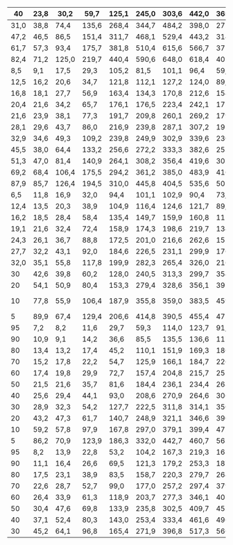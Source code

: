 | 40   | 23,8   | 30,2   | 59,7   | 125,1   | 245,0   | 303,6   | 442,0   | 365,3   | 239,0   | 132,8   | 44,8   | 21,2   |   2040,4 |
|------|--------|--------|--------|---------|---------|---------|---------|---------|---------|---------|--------|--------|----------|
| 31,0 | 38,8   | 74,4   | 135,6  | 268,4   | 344,7   | 484,2   | 398,0   | 275,6   | 158,1   | 59,2    | 32,1   | 2129,0 |       30 |
| 47,2 | 46,5   | 86,5   | 151,4  | 311,7   | 468,1   | 529,4   | 443,2   | 314,0   | 187,1   | 89,1    | 42,5   | 2199,3 |       20 |
| 61,7 | 57,3   | 93,4   | 175,7  | 381,8   | 510,4   | 615,6   | 566,7   | 377,1   | 234,3   | 111,8   | 63,2   | 2327,8 |       10 |
| 82,4 | 71,2   | 125,0  | 219,7  | 440,4   | 590,6   | 648,0   | 618,4   | 405,6   | 288,1   | 185,6   | 75,1   | 2625,5 |        5 |
| 8,5  | 9,1    | 17,5   | 29,3   | 105,2   | 81,5    | 101,1   | 96,4    | 59,3    | 19,4    | 1,8     | 4,2    | 1251,2 |       95 |
| 12,5 | 16,2   | 20,6   | 34,7   | 121,8   | 112,1   | 127,2   | 124,0   | 89,9    | 37,7    | 5,6     | 5,0    | 1362,5 |       90 |
| 16,8 | 18,1   | 27,7   | 56,9   | 163,4   | 134,3   | 170,8   | 212,6   | 154,3   | 59,8    | 12,0    | 6,6    | 1513,6 |       80 |
| 20,4 | 21,6   | 34,2   | 65,7   | 176,1   | 176,5   | 223,4   | 242,1   | 171,9   | 78,2    | 19,4    | 11,4   | 1556,3 |       70 |
| 21,6 | 23,9   | 38,1   | 77,3   | 191,7   | 209,8   | 260,1   | 269,2   | 179,9   | 91,8    | 31,4    | 13,3   | 1615,7 |       60 |
| 28,1 | 29,6   | 43,7   | 86,0   | 216,9   | 239,8   | 287,1   | 307,2   | 195,6   | 112,7   | 44,5    | 19,8   | 1683,9 |       50 |
| 32,9 | 34,6   | 49,3   | 109,2  | 239,8   | 249,9   | 302,9   | 339,6   | 230,2   | 137,6   | 55,9    | 22,8   | 1751,5 |       40 |
| 45,5 | 38,0   | 64,4   | 133,2  | 256,6   | 272,2   | 333,3   | 382,6   | 253,5   | 161,1   | 75,2    | 29,0   | 1809,1 |       30 |
| 51,3 | 47,0   | 81,4   | 140,9  | 264,1   | 308,2   | 356,4   | 419,6   | 302,4   | 252,2   | 87,0    | 39,5   | 1966,9 |       20 |
| 69,2 | 68,4   | 106,4  | 175,5  | 294,2   | 361,2   | 385,0   | 483,9   | 416,1   | 334,2   | 107,6   | 64,9   | 2155,2 |       10 |
| 87,9 | 85,7   | 126,4  | 194,5  | 310,0   | 445,8   | 404,5   | 535,6   | 505,3   | 351,7   | 124,0   | 70,6   | 2241,9 |        5 |
| 6,5  | 11,8   | 16,9   | 32,0   | 94,4    | 101,1   | 102,9   | 90,4    | 73,5    | 10,8    | 6,4     | 2,8    | 1178,2 |       95 |
| 12,4 | 13,5   | 20,3   | 38,9   | 104,9   | 116,4   | 124,6   | 121,7   | 89,9    | 28,6    | 8,9     | 3,6    | 1230,9 |       90 |
| 16,2 | 18,5   | 28,4   | 58,4   | 135,4   | 149,7   | 159,9   | 160,8   | 112,5   | 45,2    | 13,2    | 5,3    | 1371,9 |       80 |
| 19,1 | 21,6   | 32,4   | 72,4   | 158,9   | 174,3   | 198,6   | 219,7   | 134,9   | 57,9    | 23,4    | 5,6    | 1485,7 |       70 |
| 24,3 | 26,1   | 36,7   | 88,8   | 172,5   | 201,0   | 216,6   | 262,6   | 152,6   | 96,6    | 35,4    | 15,0   | 1597,0 |       60 |
| 27,7 | 32,2   | 43,1   | 92,0   | 184,6   | 226,5   | 231,1   | 299,9   | 176,2   | 131,6   | 46,1    | 18,1   | 1640,3 |       50 |
| 32,0 | 35,1   | 55,8   | 117,8  | 199,9   | 282,3   | 265,4   | 326,0   | 216,4   | 153,5   | 63,0    | 29,5   | 1673,5 |       40 |
|   30 | 42,6   | 39,8   | 60,2   | 128,0   | 240,5   | 313,3   | 299,7   | 354,1   | 240,6   | 177,9       | 68,4   | 35,7   | 1781,0   |
|   20 | 54,1   | 50,9   | 80,4   | 153,3   | 279,4   | 328,6   | 356,1   | 397,1   | 280,5   | 219,1       | 83,6   | 41,1   | 1877,5   |
|   10 | 77,8   | 55,9   | 106,4  | 187,9   | 355,8   | 359,0   | 383,5   | 459,6   | 344,0   | 293,1 132,0 |        | 58,1   | 2017,3   |
|    5 | 89,9   | 67,4   | 129,4  | 206,6   | 414,8   | 390,5   | 455,4   | 475,4   | 381,4   | 310,9       | 175,5  | 76,4   | 2292,5   |
|   95 | 7,2    | 8,2    | 11,6   | 29,7    | 59,3    | 114,0   | 123,7   | 91,0    | 54,9    | 12,8        | 2,6    | 1,0    | 1155,5   |
|   90 | 10,9   | 9,1    | 14,2   | 36,6    | 85,5    | 135,5   | 136,6   | 117,2   | 69,3    | 27,8        | 4,6    | 2,1    | 1204,7   |
|   80 | 13,4   | 13,2   | 17,4   | 45,2    | 110,1   | 151,9   | 169,3   | 186,5   | 96,9    | 51,6        | 10,4   | 4,1    | 1286,6   |
|   70 | 15,2   | 17,8   | 22,2   | 54,7    | 125,9   | 166,1   | 184,7   | 226,9   | 138,6   | 71,4        | 19,2   | 5,5    | 1395,4   |
|   60 | 17,4   | 19,8   | 29,9   | 72,7    | 157,4   | 204,8   | 215,7   | 255,8   | 158,2   | 94,6        | 31,6   | 9,0    | 1485,3   |
|   50 | 21,5   | 21,6   | 35,7   | 81,6    | 184,4   | 236,1   | 234,4   | 268,9   | 182,5   | 116,3       | 35,2   | 15,3   | 1567,8   |
|   40 | 25,6   | 29,4   | 44,1   | 93,0    | 208,6   | 270,9   | 264,6   | 306,5   | 207,2   | 147,1       | 47,7   | 20,4   | 1636,9   |
|   30 | 28,9   | 32,3   | 54,2   | 127,7   | 222,5   | 311,8   | 314,1   | 350,4   | 234,7   | 177,8       | 58,6   | 28,2   | 1766,2   |
|   20 | 43,2   | 47,3   | 61,7   | 140,7   | 248,9   | 321,1   | 346,6   | 390,5   | 258,8   | 203,1       | 73,5   | 43,0   | 1828,2   |
|   10 | 59,2   | 57,8   | 97,9   | 167,8   | 297,0   | 379,1   | 399,4   | 472,4   | 320,5   | 241,0       | 126,5  | 48,3   | 1989,8   |
|    5 | 86,2   | 70,9   | 123,9  | 186,3   | 332,0   | 442,7   | 460,7   | 563,6   | 381,0   | 308,3       | 169,2  | 62,4   | 2087,9   |
|   95 | 8,2    | 13,9   | 22,8   | 53,2    | 104,2   | 167,3   | 219,3   | 163,7   | 119,5   | 21,4        | 5,7    | 3,6    | 1816,0   |
|   90 | 11,1   | 16,4   | 26,6   | 69,5    | 121,3   | 179,2   | 253,3   | 187,5   | 136,9   | 38,4        | 17,0   | 5,3    | 1917,5   |
|   80 | 17,5   | 23,1   | 38,9   | 83,5    | 158,7   | 220,3   | 279,7   | 264,8   | 187,8   | 84,5        | 24,7   | 8,7    | 2041,9   |
|   70 | 22,6   | 28,7   | 52,7   | 99,0    | 177,0   | 257,2   | 297,4   | 379,4   | 237,0   | 112,6       | 40,4   | 14,6   | 2174,1   |
|   60 | 26,4   | 33,9   | 61,3   | 118,9   | 203,7   | 277,3   | 346,1   | 407,9   | 285,3   | 145,0       | 57,0   | 20,9   | 2298,3   |
|   50 | 30,4   | 47,6   | 69,8   | 133,9   | 235,8   | 302,5   | 409,7   | 453,9   | 315,9   | 170,5       | 69,2   | 26,8   | 2474,0   |
|   40 | 37,1   | 52,4   | 80,3   | 143,0   | 253,4   | 333,4   | 461,6   | 496,1   | 342,2   | 197,7       | 81,1   | 35,9   | 2559,2   |
|   30 | 45,2   | 64,1   | 96,8   | 165,4   | 271,9   | 396,8   | 517,3   | 566,3   | 381,5   | 262,1       | 99,5   | 41,6   | 2632,6   |